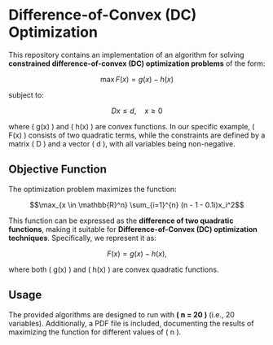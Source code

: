 # Difference-of-Convex (DC) Optimization

This repository contains an implementation of an algorithm for solving **constrained difference-of-convex (DC) optimization problems** of the form:

```math
\max F(x) = g(x) - h(x)
```

subject to:

```math
D x \leq d, \quad x \geq 0
```

where \( g(x) \) and \( h(x) \) are convex functions. In our specific example, \( F(x) \) consists of two quadratic terms, while the constraints are defined by a matrix \( D \) and a vector \( d \), with all variables being non-negative.

## Objective Function

The optimization problem maximizes the function:

```math
\max_{x \in \mathbb{R}^n} \sum_{i=1}^{n} (n - 1 - 0.1i)x_i^2
```

This function can be expressed as the **difference of two quadratic functions**, making it suitable for **Difference-of-Convex (DC) optimization techniques**. Specifically, we represent it as:

```math
F(x) = g(x) - h(x),
```

where both \( g(x) \) and \( h(x) \) are convex quadratic functions.

## Usage

The provided algorithms are designed to run with **\( n = 20 \)** (i.e., 20 variables). Additionally, a PDF file is included, documenting the results of maximizing the function for different values of \( n \).
